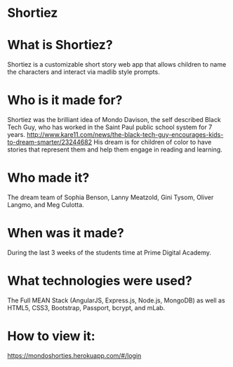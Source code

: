 # Shortiez

# What is Shortiez?

Shortiez is a customizable short story web app that allows children to name the characters and interact via madlib style prompts.


# Who is it made for?

Shortiez was the brilliant idea of Mondo Davison, the self described Black Tech Guy, who has worked in the Saint Paul public school system for 7 years. 
http://www.kare11.com/news/the-black-tech-guy-encourages-kids-to-dream-smarter/23244682
His dream is for children of color to have stories that represent them and help them engage in reading and learning. 

# Who made it?

The dream team of Sophia Benson, Lanny Meatzold, Gini Tysom, Oliver Langmo, and Meg Culotta. 


# When was it made?

During the last 3 weeks of the students time at Prime Digital Academy.


# What technologies were used?

The Full MEAN Stack (AngularJS, Express.js, Node.js, MongoDB) as well as HTML5, CSS3, Bootstrap, Passport, bcrypt, and mLab.


# How to view it:

https://mondoshorties.herokuapp.com/#/login
